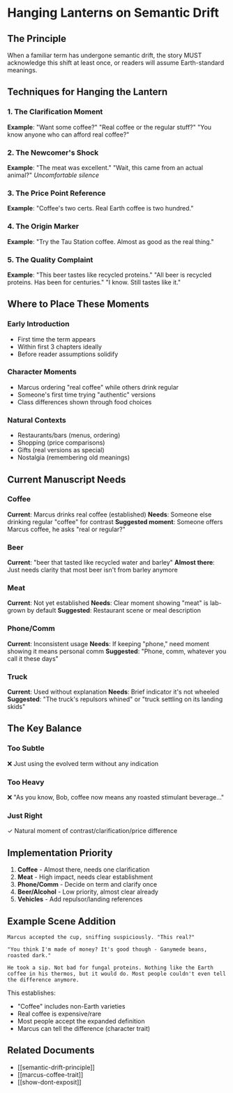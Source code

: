 # Hanging Lanterns on Semantic Drift

## The Principle
When a familiar term has undergone semantic drift, the story MUST acknowledge this shift at least once, or readers will assume Earth-standard meanings.

## Techniques for Hanging the Lantern

### 1. The Clarification Moment
**Example**: "Want some coffee?"
"Real coffee or the regular stuff?"
"You know anyone who can afford real coffee?"

### 2. The Newcomer's Shock
**Example**: "The meat was excellent."
"Wait, this came from an actual animal?"
*Uncomfortable silence*

### 3. The Price Point Reference
**Example**: "Coffee's two certs. Real Earth coffee is two hundred."

### 4. The Origin Marker
**Example**: "Try the Tau Station coffee. Almost as good as the real thing."

### 5. The Quality Complaint
**Example**: "This beer tastes like recycled proteins."
"All beer is recycled proteins. Has been for centuries."
"I know. Still tastes like it."

## Where to Place These Moments

### Early Introduction
- First time the term appears
- Within first 3 chapters ideally
- Before reader assumptions solidify

### Character Moments
- Marcus ordering "real coffee" while others drink regular
- Someone's first time trying "authentic" versions
- Class differences shown through food choices

### Natural Contexts
- Restaurants/bars (menus, ordering)
- Shopping (price comparisons)
- Gifts (real versions as special)
- Nostalgia (remembering old meanings)

## Current Manuscript Needs

### Coffee
**Current**: Marcus drinks real coffee (established)
**Needs**: Someone else drinking regular "coffee" for contrast
**Suggested moment**: Someone offers Marcus coffee, he asks "real or regular?"

### Beer
**Current**: "beer that tasted like recycled water and barley"
**Almost there**: Just needs clarity that most beer isn't from barley anymore

### Meat
**Current**: Not yet established
**Needs**: Clear moment showing "meat" is lab-grown by default
**Suggested**: Restaurant scene or meal description

### Phone/Comm
**Current**: Inconsistent usage
**Needs**: If keeping "phone," need moment showing it means personal comm
**Suggested**: "Phone, comm, whatever you call it these days"

### Truck
**Current**: Used without explanation
**Needs**: Brief indicator it's not wheeled
**Suggested**: "The truck's repulsors whined" or "truck settling on its landing skids"

## The Key Balance

### Too Subtle
❌ Just using the evolved term without any indication

### Too Heavy
❌ "As you know, Bob, coffee now means any roasted stimulant beverage..."

### Just Right
✓ Natural moment of contrast/clarification/price difference

## Implementation Priority

1. **Coffee** - Almost there, needs one clarification
2. **Meat** - High impact, needs clear establishment
3. **Phone/Comm** - Decide on term and clarify once
4. **Beer/Alcohol** - Low priority, almost clear already
5. **Vehicles** - Add repulsor/landing references

## Example Scene Addition

```
Marcus accepted the cup, sniffing suspiciously. "This real?"

"You think I'm made of money? It's good though - Ganymede beans, roasted dark."

He took a sip. Not bad for fungal proteins. Nothing like the Earth coffee in his thermos, but it would do. Most people couldn't even tell the difference anymore.
```

This establishes:
- "Coffee" includes non-Earth varieties
- Real coffee is expensive/rare
- Most people accept the expanded definition
- Marcus can tell the difference (character trait)

## Related Documents
- [[semantic-drift-principle]]
- [[marcus-coffee-trait]]
- [[show-dont-exposit]]